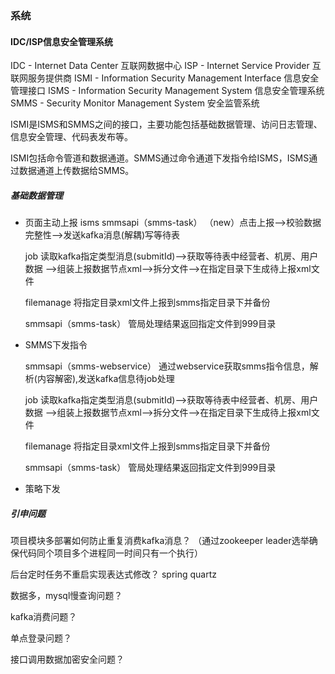 ### 系统
#### IDC/ISP信息安全管理系统
IDC - Internet Data Center   互联网数据中心
ISP - Internet Service Provider  互联网服务提供商
ISMI  - Information Security Management Interface  信息安全管理接口
ISMS  - Information Security Management System     信息安全管理系统
SMMS  - Security Monitor Management System         安全监管系统

ISMI是ISMS和SMMS之间的接口，主要功能包括基础数据管理、访问日志管理、信息安全管理、代码表发布等。

ISMI包括命令管道和数据通道。SMMS通过命令通道下发指令给ISMS，ISMS通过数据通道上传数据给SMMS。

##### 基础数据管理

- 页面主动上报
    isms smmsapi（smms-task）
    （new）点击上报-->校验数据完整性-->发送kafka消息(解耦)写等待表 
    
    job
    读取kafka指定类型消息(submitId)-->获取等待表中经营者、机房、用户数据
    -->组装上报数据节点xml-->拆分文件-->在指定目录下生成待上报xml文件
    
    filemanage
    将指定目录xml文件上报到smms指定目录下并备份
    
    smmsapi（smms-task）
    管局处理结果返回指定文件到999目录
    
- SMMS下发指令

    smmsapi（smms-webservice）
    通过webservice获取smms指令信息，解析(内容解密),发送kafka信息待job处理
    
    job
    读取kafka指定类型消息(submitId)-->获取等待表中经营者、机房、用户数据
    -->组装上报数据节点xml-->拆分文件-->在指定目录下生成待上报xml文件
    
    filemanage
    将指定目录xml文件上报到smms指定目录下并备份
    
    smmsapi（smms-task）
    管局处理结果返回指定文件到999目录
    
    
- 策略下发


##### 引申问题
项目模块多部署如何防止重复消费kafka消息？ 
（通过zookeeper leader选举确保代码同个项目多个进程同一时间只有一个执行）

后台定时任务不重启实现表达式修改？
spring quartz

数据多，mysql慢查询问题？

kafka消费问题？

单点登录问题？

接口调用数据加密安全问题？
 